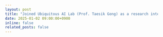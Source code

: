 ```yaml
---
layout: post
title: "Joined Ubiquitous AI Lab (Prof. Taesik Gong) as a research intern. :sparkles: :smile:"
date: 2025-01-02 09:00:00+0900
inline: false
related_posts: false
---
```


